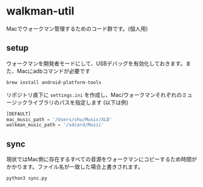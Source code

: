 # walkman-util

Macでウォークマン管理するためのコード群です。(個人用)

## setup

ウォークマンを開発者モードにして、USBデバッグを有効化しておきます。また、Macにadbコマンドが必要です

```sh
brew install android-platform-tools
```

リポジトリ直下に `settings.ini` を作成し、Mac/ウォークマンそれぞれのミュージックライブラリのパスを指定します (以下は例)

```python
[DEFAULT]
mac_music_path = '/Users/shu/Music/XLD'
walkman_music_path = '/sdcard/Music'
```

## sync

現状ではMac側に存在するすべての音源をウォークマンにコピーするため時間がかかります。ファイル名が一致した場合上書きされます。

```sh
python3 sync.py
```
